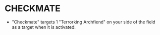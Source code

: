 
# CHECKMATE

*   "Checkmate" targets 1 "Terrorking Archfiend" on your side of the field as a target when it is activated.

  